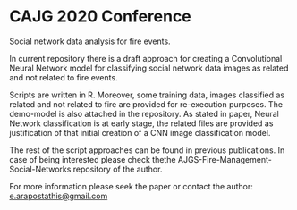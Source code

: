 # CAJG 2020 Conference
Social network data analysis for fire events.

In current repository there is a draft approach for creating a Convolutional Neural Network model for classifying social network data images as related and not related to fire events.

Scripts are written in R. Moreover, some training data, images classified as related and not related to fire are provided for re-execution purposes. 
The demo-model is also attached in the repository.
As stated in paper, Neural Network classification is at early stage, the related files are provided as justification of that initial creation of a CNN image classification model.

The rest of the script approaches can be found in previous publications. In case of being interested please check thethe AJGS-Fire-Management-Social-Networks repository of the author.

For more information please seek the paper or contact the author: e.arapostathis@gmail.com
